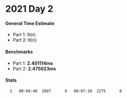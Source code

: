 # 2021 Day 2

#### General Time Estimate
- Part 1: θ(n) 
- Part 2: θ(n)

#### Benchmarks
- Part 1: **2.401114ms**
- Part 2: **2.475023ms**



#### Stats
```
  2   00:04:48  2897      0   00:07:10  2275      0
```